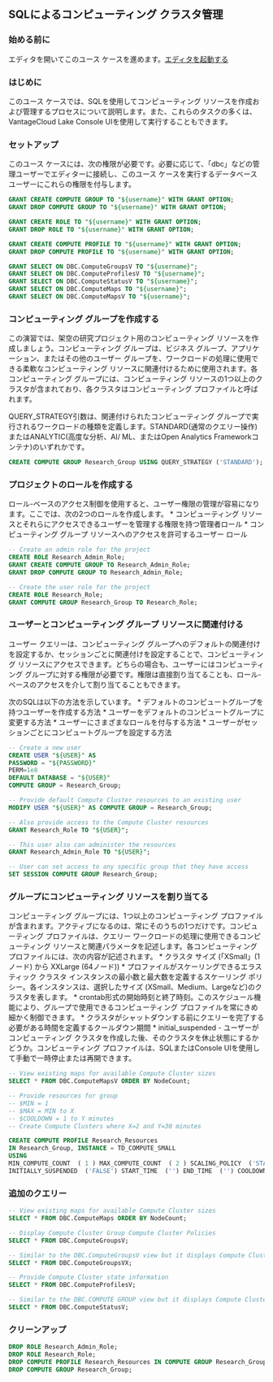 SQLによるコンピューティング クラスタ管理
----------------------------------------

### 始める前に

エディタを開いてこのユース ケースを進めます。[エディタを起動する](#data=%7B%22navigateTo%22:%22editor%22%7D)

### はじめに

このユース ケースでは、SQLを使用してコンピューティング リソースを作成および管理するプロセスについて説明します。また、これらのタスクの多くは、 VantageCloud Lake Console UIを使用して実行することもできます。

### セットアップ

このユース ケースには、次の権限が必要です。必要に応じて、「dbc」などの管理ユーザーでエディターに接続し、このユース ケースを実行するデータベース ユーザーにこれらの権限を付与します。

```sql
GRANT CREATE COMPUTE GROUP TO "${username}" WITH GRANT OPTION;
GRANT DROP COMPUTE GROUP TO "${username}" WITH GRANT OPTION;

GRANT CREATE ROLE TO "${username}" WITH GRANT OPTION;
GRANT DROP ROLE TO "${username}" WITH GRANT OPTION;

GRANT CREATE COMPUTE PROFILE TO "${username}" WITH GRANT OPTION;
GRANT DROP COMPUTE PROFILE TO "${username}" WITH GRANT OPTION;

GRANT SELECT ON DBC.ComputeGroupsV TO "${username}";
GRANT SELECT ON DBC.ComputeProfilesV TO "${username}";
GRANT SELECT ON DBC.ComputeStatusV TO "${username}";
GRANT SELECT ON DBC.ComputeMaps TO "${username}";
GRANT SELECT ON DBC.ComputeMapsV TO "${username}";
```

### コンピューティング グループを作成する

この演習では、架空の研究プロジェクト用のコンピューティング リソースを作成しましょう。コンピューティング グループは、ビジネス グループ、アプリケーション、またはその他のユーザー グループを、ワークロードの処理に使用できる柔軟なコンピューティング リソースに関連付けるために使用されます。各コンピューティング グループには、コンピューティング リソースの1つ以上のクラスタが含まれており、各クラスタはコンピューティング プロファイルと呼ばれます。

QUERY\_STRATEGY引数は、関連付けられたコンピューティング グループで実行されるワークロードの種類を定義します。STANDARD(通常のクエリー操作)またはANALYTIC(高度な分析、AI/ ML、またはOpen Analytics Frameworkコンテナ)のいずれかです。

```sql
CREATE COMPUTE GROUP Research_Group USING QUERY_STRATEGY ('STANDARD');
```

### プロジェクトのロールを作成する

ロール-ベースのアクセス制御を使用すると、ユーザー権限の管理が容易になります。ここでは、次の2つのロールを作成します。 \* コンピューティング リソースとそれらにアクセスできるユーザーを管理する権限を持つ管理者ロール \* コンピューティング グループ リソースへのアクセスを許可するユーザー ロール

```sql
-- Create an admin role for the project
CREATE ROLE Research_Admin_Role;
GRANT CREATE COMPUTE GROUP TO Research_Admin_Role;
GRANT DROP COMPUTE GROUP TO Research_Admin_Role;

-- Create the user role for the project
CREATE ROLE Research_Role;
GRANT COMPUTE GROUP Research_Group TO Research_Role;
```

### ユーザーとコンピューティング グループ リソースに関連付ける

ユーザー クエリーは、コンピューティング グループへのデフォルトの関連付けを設定するか、セッションごとに関連付けを設定することで、コンピューティング リソースにアクセスできます。どちらの場合も、ユーザーにはコンピューティング グループに対する権限が必要です。権限は直接割り当てることも、ロール-ベースのアクセスを介して割り当てることもできます。

次のSQLは以下の方法を示しています。 \* デフォルトのコンピュートグループを持つユーザーを作成する方法 \* ユーザーをデフォルトのコンピュートグループに変更する方法 \* ユーザーにさまざまなロールを付与する方法 \* ユーザーがセッションごとにコンピュートグループを設定する方法

```sql
-- Create a new user
CREATE USER "${USER}" AS 
PASSWORD = "${PASSWORD}"
PERM=1e8
DEFAULT DATABASE = "${USER}"
COMPUTE GROUP = Research_Group;

-- Provide default Compute Cluster resources to an existing user
MODIFY USER "${USER}" AS COMPUTE GROUP = Research_Group;

-- Also provide access to the Compute Cluster resources
GRANT Research_Role TO "${USER}";

-- This user also can administer the resources
GRANT Research_Admin_Role TO "${USER}";

-- User can set access to any specific group that they have access
SET SESSION COMPUTE GROUP Research_Group;
```

### グループにコンピューティング リソースを割り当てる

コンピューティング グループには、1つ以上のコンピューティング プロファイルが含まれます。アクティブになるのは、常にそのうちの1つだけです。コンピューティング プロファイルは、クエリー ワークロードの処理に使用できるコンピューティング リソースと関連パラメータを記述します。各コンピューティング プロファイルには、次の内容が記述されます。 \* クラスタ サイズ (「XSmall」(1ノード) から XXLarge (64ノード)) \* プロファイルがスケーリングできるエラスティック クラスタ インスタンスの最小数と最大数を定義するスケーリング ポリシー。各インスタンスは、選択したサイズ (XSmall、Medium、Largeなど)のクラスタを表します。 \* crontab形式の開始時刻と終了時刻。このスケジュール機能により、グループで使用できるコンピューティング プロファイルを常にきめ細かく制御できます。 \* クラスタがシャットダウンする前にクエリーを完了する必要がある時間を定義するクールダウン期間 \* initial\_suspended - ユーザーがコンピューティング クラスタを作成した後、そのクラスタを休止状態にするかどうか。コンピューティング プロファイルは、SQLまたはConsole UIを使用して手動で一時停止または再開できます。

```sql
-- View existing maps for available Compute Cluster sizes
SELECT * FROM DBC.ComputeMapsV ORDER BY NodeCount;

-- Provide resources for group
-- $MIN = 1
-- $MAX = MIN to X
-- $COOLDOWN = 1 to Y minutes
-- Create Compute Clusters where X=2 and Y=30 minutes

CREATE COMPUTE PROFILE Research_Resources
IN Research_Group, INSTANCE = TD_COMPUTE_SMALL
USING
MIN_COMPUTE_COUNT  ( 1 ) MAX_COMPUTE_COUNT  ( 2 ) SCALING_POLICY  ('STANDARD') INSTANCE_TYPE  ('STANDARD') 
INITIALLY_SUSPENDED  ('FALSE') START_TIME  ('') END_TIME  ('') COOLDOWN_PERIOD  ( 30 );
```

### 追加のクエリー

```sql
-- View existing maps for available Compute Cluster sizes
SELECT * FROM DBC.ComputeMaps ORDER BY NodeCount;

-- Display Compute Cluster Group Compute Cluster Policies
SELECT * FROM DBC.ComputeGroupsV;

-- Similar to the DBC.ComputeGroupsV view but it displays Compute Cluster group details for Compute Cluster groups to which the user has access
SELECT * FROM DBC.ComputeGroupsVX;

-- Provide Compute Cluster state information
SELECT * FROM DBC.ComputeProfilesV;

-- Similar to the DBC.COMPUTE GROUP view but it displays Compute Cluster profile details for Compute Cluster profiles to which the user has access.
SELECT * FROM DBC.ComputeStatusV;
```

### クリーンアップ

```sql
DROP ROLE Research_Admin_Role;
DROP ROLE Research_Role;
DROP COMPUTE PROFILE Research_Resources IN COMPUTE GROUP Research_Group;
DROP COMPUTE GROUP Research_Group;
```
